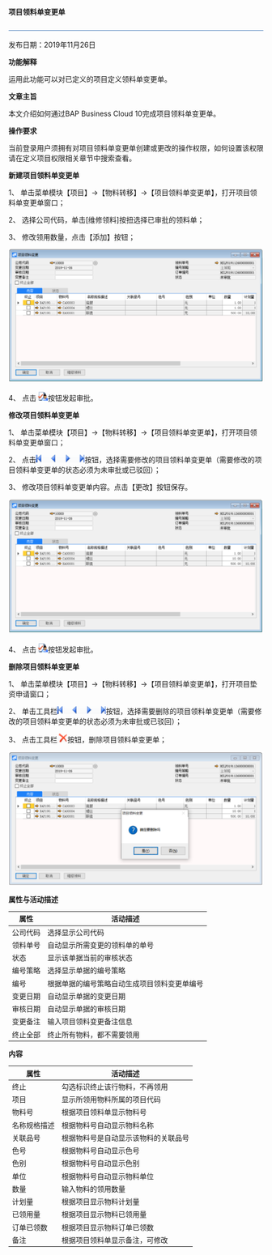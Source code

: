 **项目领料单变更单**

![](工具栏图片/标题.png)

发布日期：2019年11月26日

**功能解释**

运用此功能可以对已定义的项目定义领料单变更单。

**文章主旨**

本文介绍如何通过BAP Business Cloud 10完成项目领料单变更单。

**操作要求**

当前登录用户须拥有对项目领料单变更单创建或更改的操作权限，如何设置该权限请在定义项目权限相关章节中搜索查看。

**新建项目领料单变更单**

1、 单击菜单模块【项目】->【物料转移】->【项目领料单变更单】，打开项目领料单变更单窗口；

2、 选择公司代码，单击[维修领料]按扭选择已审批的领料单；

3、 修改领用数量，点击【添加】按钮；

![](领料单变更单/领料单变更单1.png)

4、 点击![](工具栏图片/审批.png)按钮发起审批。

**修改项目领料单变更单**

1、 单击菜单模块【项目】->【物料转移】->【项目领料单变更单】，打开项目领料单变更单窗口；

2、 点击![](工具栏图片/浏览单据.png)按钮，选择需要修改的项目领料单变更单（需要修改的项目领料单变更单的状态必须为未审批或已驳回）；

3、 修改项目领料单变更单内容。点击【更改】按钮保存。

![](领料单变更单/领料单变更单2.png)

4、 点击![](工具栏图片/审批.png)按钮发起审批。

**删除项目领料单变更单**

1、 单击菜单模块【项目】->【物料转移】->【项目领料单变更单】，打开项目垫资申请窗口；

2、 单击工具栏![](工具栏图片/浏览单据.png)按钮，选择需要删除的项目领料单变更单（需要修改的项目领料单变更单的状态必须为未审批或已驳回）；

3、 点击工具栏![](工具栏图片/删除.png)按钮，删除项目领料单变更单；

![](领料单变更单/领料单变更单3.png)

**属性与活动描述**

| **属性** | **活动描述**                                 |
| -------- | -------------------------------------------- |
| 公司代码 | 选择显示公司代码                             |
| 领料单号 | 自动显示所需变更的领料单的单号               |
| 状态     | 显示该单据当前的审核状态                     |
| 编号策略 | 选择显示单据的编号策略                       |
| 编号     | 根据单据的编号策略自动生成项目领料变更单编号 |
| 变更日期 | 自动显示单据的变更日期                       |
| 审核日期 | 自动显示单据的审核日期                       |
| 变更备注 | 输入项目领料变更备注信息                     |
| 终止全部 | 终止所有物料，都不需要领用                   |

**内容**

| **属性**     | **活动描述**                         |
| ------------ | ------------------------------------ |
| 终止         | 勾选标识终止该行物料，不再领用       |
| 项目         | 显示所领用物料所属的项目代码         |
| 物料号       | 根据项目领料单显示物料号             |
| 名称规格描述 | 根据物料号自动显示物料名称           |
| 关联品号     | 根据物料号是自动显示该物料的关联品号 |
| 色号         | 根据物料号自动显示色号               |
| 色别         | 根据物料号自动显示色别               |
| 单位         | 根据物料号自动显示物料单位           |
| 数量         | 输入物料的领用数量                   |
| 计划量       | 根据项目显示物料计划量               |
| 已领用量     | 根据项目显示物料已领用量             |
| 订单已领数   | 根据项目显示物料订单已领数           |
| 备注         | 根据项目领料单显示备注，可修改       |

 

